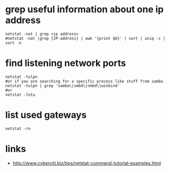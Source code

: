 # grep useful information about one ip address

```
netstat -nat | grep <ip address>
#netstat -nat |grep {IP-address} | awk '{print $6}' | sort | uniq -c | sort -n
``` 

# find listening network ports

```
netstat -tulpn
#or if you are searching for a specific process like stuff from samba
netstat -tulpn | grep 'samba\|smbd\|nmbd\|winbind'
#or
netstat -lntu
```

# list used gateways

```
netstat -rn
```

# links

* http://www.cyberciti.biz/tips/netstat-command-tutorial-examples.html
